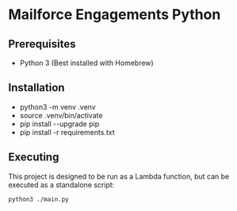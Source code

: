 # Mailforce Engagements Python

## Prerequisites
* Python 3 (Best installed with Homebrew)

## Installation
* python3 -m venv .venv
* source .venv/bin/activate
* pip install --upgrade pip
* pip install -r requirements.txt

## Executing
This project is designed to be run as a Lambda function, but can be executed as a standalone script:
```
python3 ./main.py
```